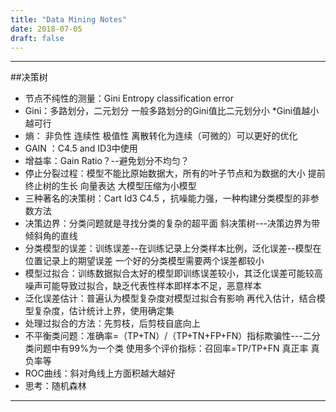 ```yaml
---
title: "Data Mining Notes"
date: 2018-07-05
draft: false
---
```


---
##决策树
- 节点不纯性的测量：Gini Entropy classification error
- Gini：多路划分，二元划分 一般多路划分的Gini值比二元划分小   *Gini值越小越可行
- 熵：  非负性 连续性 极值性    离散转化为连续（可微的）可以更好的优化
- GAIN ：C4.5 and ID3中使用
- 增益率：Gain Ratio？--避免划分不均匀？
- 停止分裂过程：模型不能比原始数据大，所有的叶子节点和为数据的大小  提前终止树的生长 向量表达   大模型压缩为小模型
- 三种著名的决策树：Cart  Id3  C4.5   ，抗噪能力强，一种构建分类模型的非参数方法
- 决策边界：分类问题就是寻找分类的复杂的超平面  斜决策树---决策边界为带倾斜角的直线  
- 分类模型的误差：训练误差--在训练记录上分类样本比例，泛化误差--模型在位置记录上的期望误差   一个好的分类模型需要两个误差都较小
- 模型过拟合：训练数据拟合太好的模型即训练误差较小，其泛化误差可能较高   噪声可能导致过拟合，缺乏代表性样本即样本不足，恶意样本
- 泛化误差估计：普遍认为模型复杂度对模型过拟合有影响   再代入估计，结合模型复杂度，估计统计上界，使用确定集
- 处理过拟合的方法：先剪枝，后剪枝自底向上
- 不平衡类问题：准确率=（TP+TN）/（TP+TN+FP+FN）指标欺骗性---二分类问题中有99%为一个类  使用多个评价指标：召回率=TP/TP+FN 真正率 真负率等
- ROC曲线：斜对角线上方面积越大越好
- 思考：随机森林
---